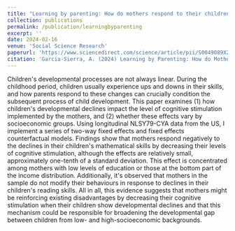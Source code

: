 ```yaml
---
title: "Learning by parenting: How do mothers respond to their children's developmental declines?"
collection: publications
permalink: /publication/learningbyparenting
excerpt: ''
date: 2024-02-16
venue: 'Social Science Research'
paperurl: 'https://www.sciencedirect.com/science/article/pii/S0049089X24000103?via%3Dihub'
citation: 'Garcia-Sierra, A. (2024) Learning by Parenting: How do Mothers Respond to Changes in their Children’s Developmental Processes? Social Science Research.'
---
```


Children's developmental processes are not always linear. During the childhood period, children usually experience ups and downs in their skills, and how parents respond to these changes can crucially condition the subsequent process of child development. This paper examines (1) how children's developmental declines impact the level of cognitive stimulation implemented by the mothers, and (2) whether these effects vary by socioeconomic groups. Using longitudinal NLSY79-CYA data from the US, I implement a series of two-way fixed effects and fixed effects counterfactual models. Findings show that mothers respond negatively to the declines in their children's mathematical skills by decreasing their levels of cognitive stimulation, although the effects are relatively small, approximately one-tenth of a standard deviation. This effect is concentrated among mothers with low levels of education or those at the bottom part of the income distribution. Additionally, it's observed that mothers in the sample do not modify their behaviours in response to declines in their children's reading skills. All in all, this evidence suggests that mothers might be reinforcing existing disadvantages by decreasing their cognitive stimulation when their children show developmental declines and that this mechanism could be responsible for broadening the developmental gap between children from low- and high-socioeconomic backgrounds.